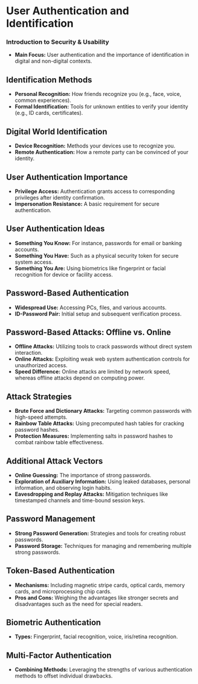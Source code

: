 # User Authentication and Identification

### Introduction to Security & Usability
- **Main Focus:** User authentication and the importance of identification in digital and non-digital contexts.

## Identification Methods
- **Personal Recognition:** How friends recognize you (e.g., face, voice, common experiences).
- **Formal Identification:** Tools for unknown entities to verify your identity (e.g., ID cards, certificates).

## Digital World Identification
- **Device Recognition:** Methods your devices use to recognize you.
- **Remote Authentication:** How a remote party can be convinced of your identity.

## User Authentication Importance
- **Privilege Access:** Authentication grants access to corresponding privileges after identity confirmation.
- **Impersonation Resistance:** A basic requirement for secure authentication.

## User Authentication Ideas
- **Something You Know:** For instance, passwords for email or banking accounts.
- **Something You Have:** Such as a physical security token for secure system access.
- **Something You Are:** Using biometrics like fingerprint or facial recognition for device or facility access.

## Password-Based Authentication
- **Widespread Use:** Accessing PCs, files, and various accounts.
- **ID-Password Pair:** Initial setup and subsequent verification process.

## Password-Based Attacks: Offline vs. Online
- **Offline Attacks:** Utilizing tools to crack passwords without direct system interaction.
- **Online Attacks:** Exploiting weak web system authentication controls for unauthorized access.
- **Speed Difference:** Online attacks are limited by network speed, whereas offline attacks depend on computing power.

## Attack Strategies
- **Brute Force and Dictionary Attacks:** Targeting common passwords with high-speed attempts.
- **Rainbow Table Attacks:** Using precomputed hash tables for cracking password hashes.
- **Protection Measures:** Implementing salts in password hashes to combat rainbow table effectiveness.

## Additional Attack Vectors
- **Online Guessing:** The importance of strong passwords.
- **Exploration of Auxiliary Information:** Using leaked databases, personal information, and observing login habits.
- **Eavesdropping and Replay Attacks:** Mitigation techniques like timestamped channels and time-bound session keys.

## Password Management
- **Strong Password Generation:** Strategies and tools for creating robust passwords.
- **Password Storage:** Techniques for managing and remembering multiple strong passwords.

## Token-Based Authentication
- **Mechanisms:** Including magnetic stripe cards, optical cards, memory cards, and microprocessing chip cards.
- **Pros and Cons:** Weighing the advantages like stronger secrets and disadvantages such as the need for special readers.

## Biometric Authentication
- **Types:** Fingerprint, facial recognition, voice, iris/retina recognition.

## Multi-Factor Authentication
- **Combining Methods:** Leveraging the strengths of various authentication methods to offset individual drawbacks.
